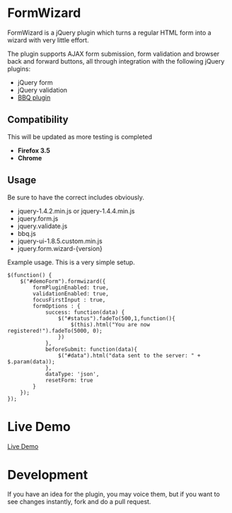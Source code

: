 # FormWizard

FormWizard is a jQuery plugin which turns a regular HTML form into a wizard with very little effort.

The plugin supports AJAX form submission, form validation and browser back and forward buttons, all through integration with the following jQuery plugins:

* jQuery form
* jQuery validation
* [BBQ plugin](https://github.com/cowboy/jquery-bbq)

## Compatibility

This will be updated as more testing is completed

* **Firefox 3.5**
* **Chrome**

## Usage

Be sure to have the correct includes obviously.

* jquery-1.4.2.min.js or jquery-1.4.4.min.js
* jquery.form.js
* jquery.validate.js
* bbq.js
* jquery-ui-1.8.5.custom.min.js
* jquery.form.wizard-{version}

Example usage. This is a very simple setup.

    $(function() {
        $("#demoForm").formwizard({
            formPluginEnabled: true,
            validationEnabled: true,
            focusFirstInput : true,
            formOptions : {
                success: function(data) {
                    $("#status").fadeTo(500,1,function(){
                        $(this).html("You are now registered!").fadeTo(5000, 0);
                    })
                },
                beforeSubmit: function(data){
                    $("#data").html("data sent to the server: " + $.param(data));
                },
                dataType: 'json',
                resetForm: true
            }
        });
    });


# Live Demo

[Live Demo](http://thecodemine.org)

# Development

If you have an idea for the plugin, you may voice them, but if you want to see changes instantly, fork and do a pull request.
